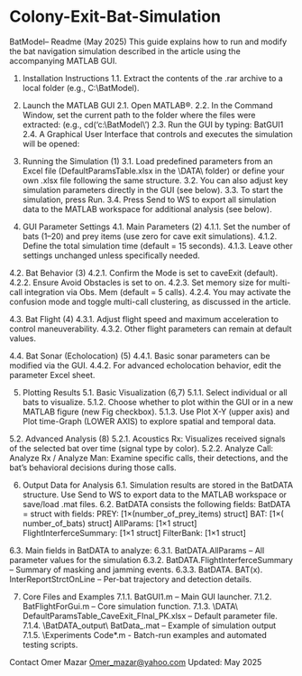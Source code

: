 # Colony-Exit-Bat-Simulation

BatModel– Readme (May 2025)
This guide explains how to run and modify the bat navigation simulation described in the article using the accompanying MATLAB GUI. 
1. Installation Instructions
1.1. Extract the contents of the .rar archive to a local folder (e.g., C:\BatModel\).

2. Launch the MATLAB GUI
2.1. Open MATLAB®.
2.2. In the Command Window, set the current path to the folder where the files were extracted: (e.g., cd(‘c:\BatModel\’)
2.3. Run the GUI by typing: BatGUI1
2.4. A Graphical User Interface that controls and executes the simulation will be opened:



 


3. Running the Simulation (1)
3.1. Load predefined parameters from an Excel file (DefaultParamsTable.xlsx in the \DATA\ folder) or define your own .xlsx file following the same structure.
3.2. You can also adjust key simulation parameters directly in the GUI (see below).
3.3. To start the simulation, press Run.
3.4. Press Send to WS to export all simulation data to the MATLAB workspace for additional analysis (see below).

4. GUI Parameter Settings 
4.1. Main Parameters (2)
4.1.1. Set the number of bats (1–20) and prey items (use zero for cave exit simulations).
4.1.2. Define the total simulation time (default = 15 seconds).
4.1.3. Leave other settings unchanged unless specifically needed.

4.2. Bat Behavior (3)
4.2.1. Confirm the Mode is set to caveExit (default).
4.2.2. Ensure Avoid Obstacles is set to on.
4.2.3. Set memory size for multi-call integration via Obs. Mem (default = 5 calls).
4.2.4. You may activate the confusion mode and toggle multi-call clustering, as discussed in the article.

4.3. Bat Flight (4)
4.3.1. Adjust flight speed and maximum acceleration to control maneuverability.
4.3.2. Other flight parameters can remain at default values.

4.4. Bat Sonar (Echolocation) (5)
4.4.1. Basic sonar parameters can be modified via the GUI.
4.4.2. For advanced echolocation behavior, edit the parameter Excel sheet.

5. Plotting Results
5.1. Basic Visualization (6,7)
5.1.1. Select individual or all bats to visualize.
5.1.2. Choose whether to plot within the GUI or in a new MATLAB figure (new Fig checkbox).
5.1.3. Use Plot X-Y (upper axis) and Plot time-Graph (LOWER AXIS) to explore spatial and temporal data.

5.2. Advanced Analysis (8)
5.2.1. Acoustics Rx: Visualizes received signals of the selected bat over time (signal type by color). 
5.2.2. Analyze Call: 
Analyze Rx / Analyze Man: Examine specific calls, their detections, and the bat’s behavioral decisions during those calls.

6. Output Data for Analysis
6.1. Simulation results are stored in the BatDATA structure. Use Send to WS to export data to the MATLAB workspace or save/load .mat files.
6.2. BatDATA consists the following fields:
BatDATA = struct with fields:
                       	PREY: [1×(number_of_prey_items) struct]
                        	BAT: [1×( number_of_bats) struct]
                  	AllParams: [1×1 struct]
  		FlightInterferceSummary: [1×1 struct]
              		FilterBank: [1×1 struct]

6.3. Main fields in BatDATA to analyze:
6.3.1. BatDATA.AllParams – All parameter values for the simulation
6.3.2. BatDATA.FlightInterferceSummary – Summary of masking and jamming events.
6.3.3. BatDATA. BAT(x). InterReportStrctOnLine – Per-bat trajectory and detection details.

7. Core Files and Examples
7.1.1. BatGUI1.m – Main GUI launcher.
7.1.2. BatFlightForGui.m – Core simulation function.
7.1.3. \DATA\ DefaultParamsTable_CaveExit_FInal_PK.xlsx – Default parameter file.
7.1.4. \BatDATA_output\ BatData_.mat – Example of simulation output 
7.1.5. \Experiments Code\*.m - Batch-run examples and automated testing scripts.


Contact
Omer Mazar
Omer_mazar@yahoo.com
Updated: May 2025


